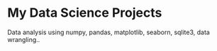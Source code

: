 # My Data Science Projects
Data analysis using numpy, pandas, matplotlib, seaborn, sqlite3, data wrangling..
